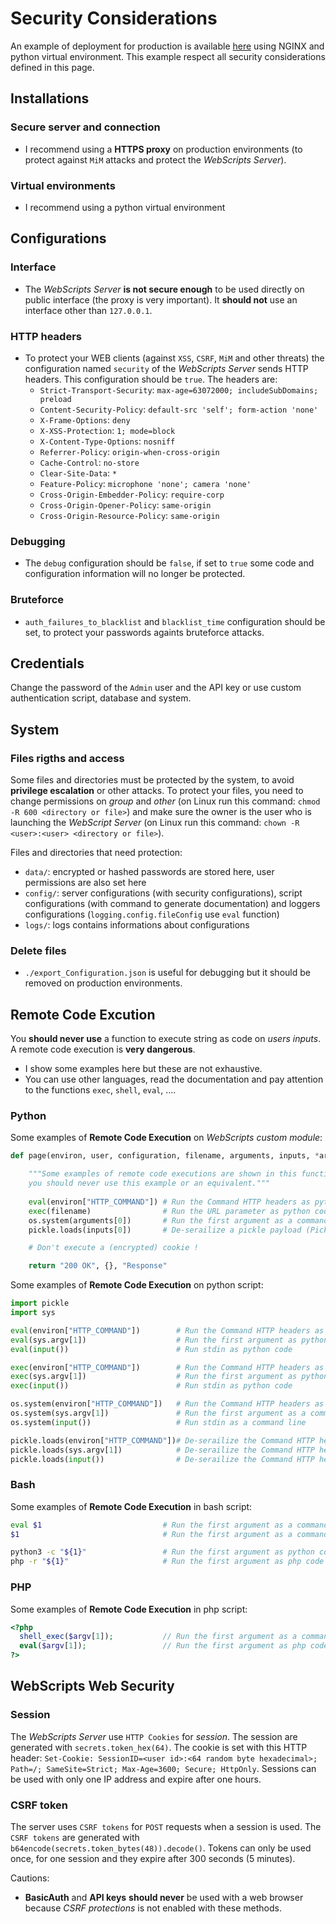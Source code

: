 # Security Considerations

An example of deployment for production is available [here](https://github.com/mauricelambert/WebScripts/wiki/Deployment) using NGINX and python virtual environment. This example respect all security considerations defined in this page.

## Installations

### Secure server and connection

 - I recommend using a **HTTPS proxy** on production environments (to protect against `MiM` attacks and protect the *WebScripts Server*).

### Virtual environments

 - I recommend using a python virtual environment

## Configurations

### Interface

 - The *WebScripts Server* **is not secure enough** to be used directly on public interface (the proxy is very important). It **should not** use an interface other than `127.0.0.1`. 

### HTTP headers

 - To protect your WEB clients (against `XSS`, `CSRF`, `MiM` and other threats) the configuration named `security` of the *WebScripts Server* sends HTTP headers. This configuration should be `true`. The headers are:
   - `Strict-Transport-Security`: `max-age=63072000; includeSubDomains; preload`
   - `Content-Security-Policy`: `default-src 'self'; form-action 'none'`
   - `X-Frame-Options`: `deny`
   - `X-XSS-Protection`: `1; mode=block`
   - `X-Content-Type-Options`: `nosniff`
   - `Referrer-Policy`: `origin-when-cross-origin`
   - `Cache-Control`: `no-store`
   - `Clear-Site-Data`: `*`
   - `Feature-Policy`: `microphone 'none'; camera 'none'`
   - `Cross-Origin-Embedder-Policy`: `require-corp`
   - `Cross-Origin-Opener-Policy`: `same-origin`
   - `Cross-Origin-Resource-Policy`: `same-origin`

### Debugging

 - The `debug` configuration should be `false`, if set to `true` some code and configuration information will no longer be protected.

### Bruteforce

 - `auth_failures_to_blacklist` and `blacklist_time` configuration should be set, to protect your passwords againts bruteforce attacks.

## Credentials

Change the password of the `Admin` user and the API key or use custom authentication script, database and system.

## System

### Files rigths and access

Some files and directories must be protected by the system, to avoid **privilege escalation** or other attacks. To protect your files, you need to change permissions on *group* and *other* (on Linux run this command: `chmod -R 600 <directory or file>`) and make sure the owner is the user who is launching the *WebScript Server* (on Linux run this command: `chown -R <user>:<user> <directory or file>`).

Files and directories that need protection:
 - `data/`: encrypted or hashed passwords are stored here, user permissions are also set here
 - `config/`: server configurations (with security configurations), script configurations (with command to generate documentation) and loggers configurations (`logging.config.fileConfig` use `eval` function)
 - `logs/`: logs contains informations about configurations

### Delete files

 - `./export_Configuration.json` is useful for debugging but it should be removed on production environments.

## Remote Code Excution

You **should never use** a function to execute string as code on *users inputs*.
A remote code execution is **very dangerous**.

 - I show some examples here but these are not exhaustive.
 - You can use other languages, read the documentation and pay attention to the functions `exec`, `shell`, `eval`, ....

### Python

Some examples of **Remote Code Execution** on *WebScripts custom module*:
```python
def page(environ, user, configuration, filename, arguments, inputs, *args, csrf_token=None):

    """Some examples of remote code executions are shown in this function, 
    you should never use this example or an equivalent."""
    
    eval(environ["HTTP_COMMAND"]) # Run the Command HTTP headers as python code
    exec(filename)                # Run the URL parameter as python code
    os.system(arguments[0])       # Run the first argument as a command line
    pickle.loads(inputs[0])       # De-serailize a pickle payload (Pickle contains weakness don't use it on user inputs)

    # Don't execute a (encrypted) cookie !

    return "200 OK", {}, "Response"
```

Some examples of **Remote Code Execution** on python script:
```python
import pickle
import sys

eval(environ["HTTP_COMMAND"])        # Run the Command HTTP headers as python code
eval(sys.argv[1])                    # Run the first argument as python code
eval(input())                        # Run stdin as python code

exec(environ["HTTP_COMMAND"])        # Run the Command HTTP headers as python code
exec(sys.argv[1])                    # Run the first argument as python code
exec(input())                        # Run stdin as python code

os.system(environ["HTTP_COMMAND"])   # Run the Command HTTP headers as a command line
os.system(sys.argv[1])               # Run the first argument as a command line
os.system(input())                   # Run stdin as a command line

pickle.loads(environ["HTTP_COMMAND"])# De-serailize the Command HTTP headers as a pickle payload (Pickle contains weakness don't use it on user inputs)
pickle.loads(sys.argv[1])            # De-serailize the Command HTTP headers as a pickle payload (Pickle contains weakness don't use it on user inputs)
pickle.loads(input())                # De-serailize the Command HTTP headers as a pickle payload (Pickle contains weakness don't use it on user inputs)
```

### Bash

Some examples of **Remote Code Execution** in bash script:
```bash
eval $1                           # Run the first argument as a command line
$1                                # Run the first argument as a command line

python3 -c "${1}"                 # Run the first argument as python code
php -r "${1}"                     # Run the first argument as php code
```

### PHP

Some examples of **Remote Code Execution** in php script:
```php
<?php 
  shell_exec($argv[1]);           // Run the first argument as a command line
  eval($argv[1]);                 // Run the first argument as php code
?>
```

## WebScripts Web Security

### Session

The *WebScripts Server* use `HTTP Cookies` for *session*.
The session are generated with `secrets.token_hex(64)`.
The cookie is set with this HTTP header: `Set-Cookie: SessionID=<user id>:<64 random byte hexadecimal>; Path=/; SameSite=Strict; Max-Age=3600; Secure; HttpOnly`.
Sessions can be used with only one IP address and expire after one hours.

### CSRF token

The server uses `CSRF tokens` for `POST` requests when a session is used.
The `CSRF tokens` are generated with `b64encode(secrets.token_bytes(48)).decode()`.
Tokens can only be used once, for one session and they expire after 300 seconds (5 minutes).

Cautions:
 - **BasicAuth** and **API keys** **should never** be used with a web browser because *CSRF protections* is not enabled with these methods.
